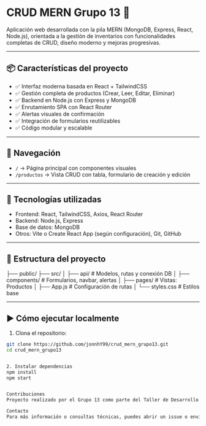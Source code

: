 # CRUD MERN Grupo 13 🚀

Aplicación web desarrollada con la pila MERN (MongoDB, Express, React, Node.js), orientada a la gestión de inventarios con funcionalidades completas de CRUD, diseño moderno y mejoras progresivas.

---

## 📦 Características del proyecto

- ✅ Interfaz moderna basada en React + TailwindCSS
- ✅ Gestión completa de productos (Crear, Leer, Editar, Eliminar)
- ✅ Backend en Node.js con Express y MongoDB
- ✅ Enrutamiento SPA con React Router
- ✅ Alertas visuales de confirmación
- ✅ Integración de formularios reutilizables
- ✅ Código modular y escalable

---

## 🧭 Navegación

- `/` → Página principal con componentes visuales
- `/productos` → Vista CRUD con tabla, formulario de creación y edición

---

## 🔧 Tecnologías utilizadas

- Frontend: React, TailwindCSS, Axios, React Router
- Backend: Node.js, Express
- Base de datos: MongoDB
- Otros: Vite o Create React App (según configuración), Git, GitHub

---

## 📁 Estructura del proyecto

├── public/
├── src/
│ ├── api/ # Modelos, rutas y conexión DB
│ ├── components/ # Formularios, navbar, alertas
│ ├── pages/ # Vistas: Productos
│ ├── App.js # Configuración de rutas
│ └── styles.css # Estilos base


---

## ▶️ Cómo ejecutar localmente

1. Clona el repositorio:
```bash
git clone https://github.com/jonnhY99/crud_mern_grupo13.git
cd crud_mern_grupo13


2. Instalar dependencias
npm install
npm start


Contribuciones
Proyecto realizado por el Grupo 13 como parte del Taller de Desarrollo Web.

Contacto
Para más información o consultas técnicas, puedes abrir un issue o enviar un correo a los desarrolladores del grupo.
